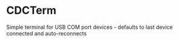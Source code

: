 # CDCTerm
Simple terminal for USB COM port devices - defaults to last device connected and auto-reconnects
